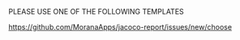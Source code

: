PLEASE USE ONE OF THE FOLLOWING TEMPLATES

https://github.com/MoranaApps/jacoco-report/issues/new/choose